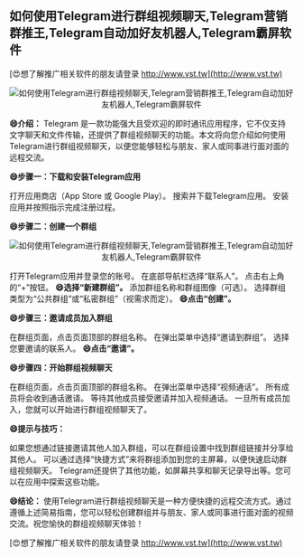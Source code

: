 ## **如何使用Telegram进行群组视频聊天,Telegram营销群推王,Telegram自动加好友机器人,Telegram霸屏软件**

[😍想了解推广相关软件的朋友请登录 http://www.vst.tw](http://www.vst.tw)

 <center><img src="https://vst.tw/MP4/tuiguang/png/3.png" alt="如何使用Telegram进行群组视频聊天,Telegram营销群推王,Telegram自动加好友机器人,Telegram霸屏软件"></center>

**😄介绍：**
Telegram 是一款功能强大且受欢迎的即时通讯应用程序，它不仅支持文字聊天和文件传输，还提供了群组视频聊天的功能。本文将向您介绍如何使用Telegram进行群组视频聊天，以便您能够轻松与朋友、家人或同事进行面对面的远程交流。

**😄步骤一：下载和安装Telegram应用**

打开应用商店（App Store 或 Google Play）。
搜索并下载Telegram应用。
安装应用并按照指示完成注册过程。

**😄步骤二：创建一个群组**

 <center><img src="https://vst.tw/MP4/tuiguang/png/4.png" alt="如何使用Telegram进行群组视频聊天,Telegram营销群推王,Telegram自动加好友机器人,Telegram霸屏软件"></center>

打开Telegram应用并登录您的账号。
在底部导航栏选择“联系人”。
点击右上角的“+”按钮。
**😄选择“新建群组”。**
添加群组名称和群组图像（可选）。
选择群组类型为“公共群组”或“私密群组”（视需求而定）。
**😄点击“创建”。**

**😄步骤三：邀请成员加入群组**

在群组页面，点击页面顶部的群组名称。
在弹出菜单中选择“邀请到群组”。
选择您要邀请的联系人。
**😄点击“邀请”。**

**😄步骤四：开始群组视频聊天**

在群组页面，点击页面顶部的群组名称。
在弹出菜单中选择“视频通话”。
所有成员将会收到通话邀请。
等待其他成员接受邀请并加入视频通话。
一旦所有成员加入，您就可以开始进行群组视频聊天了。

**😄提示与技巧：**

如果您想通过链接邀请其他人加入群组，可以在群组设置中找到群组链接并分享给其他人。
可以通过选择“快捷方式”来将群组添加到您的主屏幕，以便快速启动群组视频聊天。
Telegram还提供了其他功能，如屏幕共享和聊天记录导出等。您可以在应用中探索这些功能。

**😄结论：**
使用Telegram进行群组视频聊天是一种方便快捷的远程交流方式。通过遵循上述简易指南，您可以轻松创建群组并与朋友、家人或同事进行面对面的视频交流。祝您愉快的群组视频聊天体验！

[😍想了解推广相关软件的朋友请登录 http://www.vst.tw](http://www.vst.tw)




